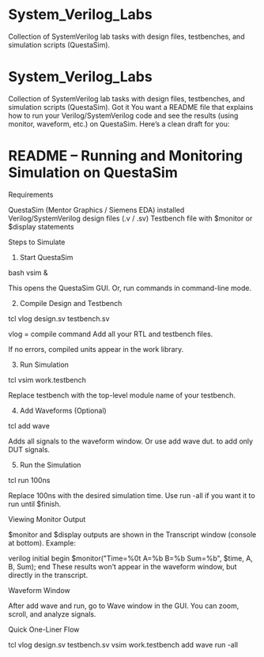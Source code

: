 # System_Verilog_Labs
Collection of SystemVerilog lab tasks with design files, testbenches, and simulation scripts (QuestaSim).

# System_Verilog_Labs
Collection of SystemVerilog lab tasks with design files, testbenches, and simulation scripts (QuestaSim).
Got it  You want a README file that explains how to run your Verilog/SystemVerilog code and see the results (using monitor, waveform, etc.) on QuestaSim. Here’s a clean draft for you:


# README – Running and Monitoring Simulation on QuestaSim

 Requirements

 QuestaSim (Mentor Graphics / Siemens EDA) installed
 Verilog/SystemVerilog design files (.v / .sv)
 Testbench file with $monitor or $display statements

 Steps to Simulate

 1. Start QuestaSim

bash
vsim &

This opens the QuestaSim GUI.
Or, run commands in command-line mode.


 2. Compile Design and Testbench

tcl
vlog design.sv testbench.sv

 vlog = compile command
 Add all your RTL and testbench files.

If no errors, compiled units appear in the work library.


 3. Run Simulation

tcl
vsim work.testbench

 Replace testbench with the top-level module name of your testbench.


 4. Add Waveforms (Optional)

tcl
add wave 

 Adds all signals to the waveform window.
 Or use add wave dut. to add only DUT signals.


5. Run the Simulation

tcl
run 100ns

 Replace 100ns with the desired simulation time.
 Use run -all if you want it to run until $finish.


 Viewing Monitor Output

 $monitor and $display outputs are shown in the Transcript window (console at bottom).
 Example:

  verilog
  initial begin
    $monitor("Time=%0t A=%b B=%b Sum=%b", $time, A, B, Sum);
  end
   These results won’t appear in the waveform window, but directly in the transcript.



Waveform Window

 After add wave  and run, go to Wave window in the GUI.
 You can zoom, scroll, and analyze signals.


 Quick One-Liner Flow

tcl
vlog design.sv testbench.sv
vsim work.testbench
add wave 
run -all

